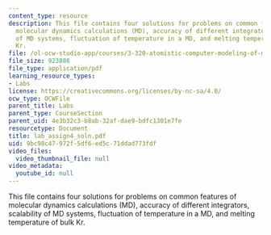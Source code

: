 ```yaml
---
content_type: resource
description: This file contains four solutions for problems on common features of
  molecular dynamics calculations (MD), accuracy of different integrators, scalability
  of MD systems, fluctuation of temperature in a MD, and melting temperature of bulk
  Kr.
file: /ol-ocw-studio-app/courses/3-320-atomistic-computer-modeling-of-materials-sma-5107-spring-2005/9bc98c47972f5df6ed5c71ddad773fdf_lab_assign4_soln.pdf
file_size: 923808
file_type: application/pdf
learning_resource_types:
- Labs
license: https://creativecommons.org/licenses/by-nc-sa/4.0/
ocw_type: OCWFile
parent_title: Labs
parent_type: CourseSection
parent_uid: 4e3b32c3-b8ab-32af-dae9-bdfc1301e7fe
resourcetype: Document
title: lab_assign4_soln.pdf
uid: 9bc98c47-972f-5df6-ed5c-71ddad773fdf
video_files:
  video_thumbnail_file: null
video_metadata:
  youtube_id: null
---
```

This file contains four solutions for problems on common features of molecular dynamics calculations (MD), accuracy of different integrators, scalability of MD systems, fluctuation of temperature in a MD, and melting temperature of bulk Kr.